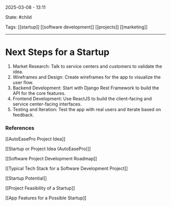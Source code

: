 2025-03-08 - 13:11

State: #child 

Tags: [[startup]] [[software development]] [[projects]] [[marketing]]
_____
# Next Steps for a Startup

1. Market Research: Talk to service centers and customers to validate the idea.
2. Wireframes and Design: Create wireframes for the app to visualize the user flow.
3. Backend Development: Start with Django Rest Framework to build the API for the core features.
4. Frontend Development: Use ReactJS to build the client-facing and service center-facing interfaces.
5. Testing and Iteration: Test the app with real users and iterate based on feedback.

### References

[[AutoEasePro Project Idea]]

[[Startup or Project Idea (AutoEasePro)]]

[[Software Project Development Roadmap]]

[[Typical Tech Stack for a Software Development Project]]

[[Startup Potential]]

[[Project Feasibility of a Startup]]

[[App Features for a Possible Startup]]